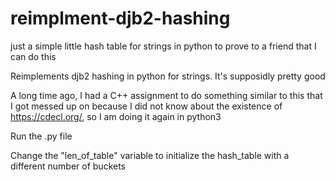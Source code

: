 # reimplment-djb2-hashing
just a simple little hash table for strings in python to prove to a friend that I can do this 

Reimplements djb2 hashing in python for strings. It's supposidly pretty good 

A long time ago, I had a C++ assignment to do something similar to this that I got messed up on because I did not know about the existence of https://cdecl.org/, so I am doing it again in python3

Run the .py file

Change the "len_of_table" variable to initialize the hash_table with a different number of buckets 
